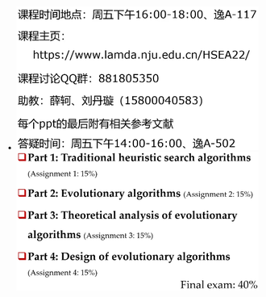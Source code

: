 - ![image-20220909161230144](attachments/image-20220909161230144.png)![image-20220909161414500](attachments/image-20220909161414500.png)